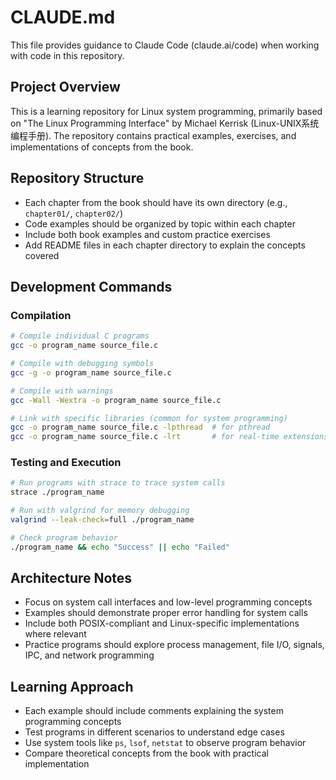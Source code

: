 # CLAUDE.md

This file provides guidance to Claude Code (claude.ai/code) when working with code in this repository.

## Project Overview

This is a learning repository for Linux system programming, primarily based on "The Linux Programming Interface" by Michael Kerrisk (Linux-UNIX系统编程手册). The repository contains practical examples, exercises, and implementations of concepts from the book.

## Repository Structure

- Each chapter from the book should have its own directory (e.g., `chapter01/`, `chapter02/`)
- Code examples should be organized by topic within each chapter
- Include both book examples and custom practice exercises
- Add README files in each chapter directory to explain the concepts covered

## Development Commands

### Compilation
```bash
# Compile individual C programs
gcc -o program_name source_file.c

# Compile with debugging symbols
gcc -g -o program_name source_file.c

# Compile with warnings
gcc -Wall -Wextra -o program_name source_file.c

# Link with specific libraries (common for system programming)
gcc -o program_name source_file.c -lpthread  # for pthread
gcc -o program_name source_file.c -lrt       # for real-time extensions
```

### Testing and Execution
```bash
# Run programs with strace to trace system calls
strace ./program_name

# Run with valgrind for memory debugging
valgrind --leak-check=full ./program_name

# Check program behavior
./program_name && echo "Success" || echo "Failed"
```

## Architecture Notes

- Focus on system call interfaces and low-level programming concepts
- Examples should demonstrate proper error handling for system calls
- Include both POSIX-compliant and Linux-specific implementations where relevant
- Practice programs should explore process management, file I/O, signals, IPC, and network programming

## Learning Approach

- Each example should include comments explaining the system programming concepts
- Test programs in different scenarios to understand edge cases
- Use system tools like `ps`, `lsof`, `netstat` to observe program behavior
- Compare theoretical concepts from the book with practical implementation